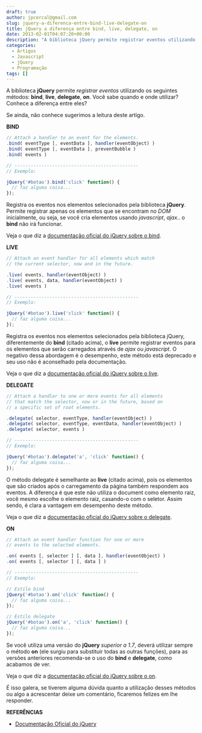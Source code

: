 ```yaml
---
draft: true
author: jpcercal@gmail.com
slug: jquery-a-diferenca-entre-bind-live-delegate-on
title: jQuery a diferença entre bind, live, delegate, on
date: 2013-02-01T04:07:20+00:00
description: "A biblioteca jQuery permite registrar eventos utilizando os seguintes métodos: bind, live, delegate, on. Conheça a diferença entre eles."
categories:
  - Artigos
  - Javascript
  - jQuery
  - Programação
tags: []
---
```


A biblioteca **jQuery** permite _registrar eventos_ utilizando os seguintes métodos: **bind**, **live**, **delegate**, **on**. Você sabe quando e onde utilizar? Conhece a diferença entre eles?

Se ainda, não conhece sugerimos a leitura deste artigo.

**BIND**

```js
// Attach a handler to an event for the elements.
.bind( eventType [, eventData ], handler(eventObject) )
.bind( eventType [, eventData ], preventBubble )
.bind( events )

// ----------------------------------------------
// Exemplo:

jQuery('#botao').bind('click' function() {
  // faz alguma coisa...
});
```

Registra os eventos nos elementos selecionados pela biblioteca **jQuery**. Permite registrar apenas os elementos que se encontram no _DOM_ inicialmente, ou seja, se você cria elementos usando _javascript_, _ajax_.. o **bind** não irá funcionar.

Veja o que diz a [documentação oficial do jQuery sobre o bind](http://api.jquery.com/bind/ "documentação oficial do jQuery sobre o bind").

**LIVE**

```js
// Attach an event handler for all elements which match
// the current selector, now and in the future.

.live( events, handler(eventObject) )
.live( events, data, handler(eventObject) )
.live( events )

// ----------------------------------------------
// Exemplo:

jQuery('#botao').live('click' function() {
  // faz alguma coisa...
});
```

Registra os eventos nos elementos selecionados pela biblioteca jQuery, diferentemente do **bind** (citado acima), o **live** permite registrar eventos para os elementos que serão carregados através de _ajax_ ou _javascript_. O negativo dessa abordagem é o desempenho, este método está deprecado e seu uso não é aconselhado pela documentação.

Veja o que diz a [documentação oficial do jQuery sobre o live](http://api.jquery.com/live/ "documentação oficial do jQuery sobre o live").

**DELEGATE**

```js
// Attach a handler to one or more events for all elements
// that match the selector, now or in the future, based on
// a specific set of root elements.

.delegate( selector, eventType, handler(eventObject) )
.delegate( selector, eventType, eventData, handler(eventObject) )
.delegate( selector, events )

// ----------------------------------------------
// Exemplo:

jQuery('#botao').delegate('a', 'click' function() {
  // faz alguma coisa...
});
```

O método delegate é semelhante ao **live** (citado acima), pois os elementos que são criados após o carregamento da página também respondem aos eventos. A diferença é que este não utiliza o document como elemento raiz, você mesmo escolhe o elemento raiz, casando-o com o seletor. Assim sendo, é clara a vantagem em desempenho deste método.

Veja o que diz a [documentação oficial do jQuery sobre o delegate](http://api.jquery.com/delegate/ "documentação oficial do jQuery sobre o delegate").

**ON**

```js
// Attach an event handler function for one or more
// events to the selected elements.

.on( events [, selector ] [, data ], handler(eventObject) )
.on( events [, selector ] [, data ] )

// ----------------------------------------------
// Exemplo:

// Estilo bind
jQuery('#botao').on('click' function() {
  // faz alguma coisa...
});

// Estilo delegate
jQuery('#botao').on('a', 'click' function() {
  // faz alguma coisa...
});
```

Se você utiliza uma versão do **jQuery** _superior a 1.7_, deverá utilizar sempre o método **on** (ele surgiu para substituir todas as outras funções), para as versões anteriores recomenda-se o uso do **bind** e **delegate**, como acabamos de ver.

Veja o que diz a [documentação oficial do jQuery sobre o on](http://api.jquery.com/on/ "documentação oficial do jQuery sobre o on").

É isso galera, se tiverem alguma dúvida quanto a utilização desses métodos ou algo a acrescentar deixe um comentário, ficaremos felizes em lhe responder.

**REFERÊNCIAS**

* [Documentação Oficial do jQuery](http://api.jquery.com/ "Documentação Oficial do jQuery")
